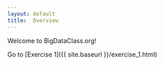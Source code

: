 ```yaml
--- 
layout: default 
title:  Overview
---
```


Welcome to BigDataClass.org!

Go to [Exercise 1]({{ site.baseurl }}/exercise_1.html)